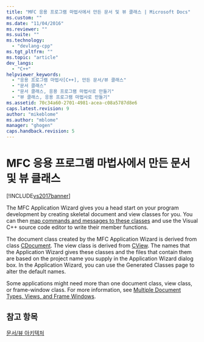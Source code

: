 ```yaml
---
title: "MFC 응용 프로그램 마법사에서 만든 문서 및 뷰 클래스 | Microsoft Docs"
ms.custom: ""
ms.date: "11/04/2016"
ms.reviewer: ""
ms.suite: ""
ms.technology: 
  - "devlang-cpp"
ms.tgt_pltfrm: ""
ms.topic: "article"
dev_langs: 
  - "C++"
helpviewer_keywords: 
  - "응용 프로그램 마법사[C++], 만든 문서/뷰 클래스"
  - "문서 클래스"
  - "문서 클래스, 응용 프로그램 마법사로 만들기"
  - "뷰 클래스, 응용 프로그램 마법사로 만들기"
ms.assetid: 70c34a60-2701-4981-acea-c08a5787d8e6
caps.latest.revision: 9
author: "mikeblome"
ms.author: "mblome"
manager: "ghogen"
caps.handback.revision: 5
---
```

# MFC 응용 프로그램 마법사에서 만든 문서 및 뷰 클래스
[!INCLUDE[vs2017banner](../assembler/inline/includes/vs2017banner.md)]

The MFC Application Wizard gives you a head start on your program development by creating skeletal document and view classes for you.  You can then [map commands and messages to these classes](../mfc/reference/mapping-messages-to-functions.md) and use the Visual C\+\+ source code editor to write their member functions.  
  
 The document class created by the MFC Application Wizard is derived from class [CDocument](../mfc/reference/cdocument-class.md).  The view class is derived from [CView](../mfc/reference/cview-class.md).  The names that the Application Wizard gives these classes and the files that contain them are based on the project name you supply in the Application Wizard dialog box.  In the Application Wizard, you can use the Generated Classes page to alter the default names.  
  
 Some applications might need more than one document class, view class, or frame\-window class.  For more information, see [Multiple Document Types, Views, and Frame Windows](../mfc/multiple-document-types-views-and-frame-windows.md).  
  
## 참고 항목  
 [문서\/뷰 아키텍처](../mfc/document-view-architecture.md)